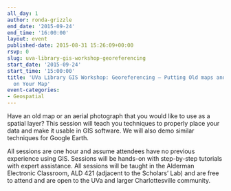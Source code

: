 ```yaml
---
all_day: 1
author: ronda-grizzle
end_date: '2015-09-24'
end_time: '16:00:00'
layout: event
published-date: 2015-08-31 15:26:09+00:00
rsvp: 0
slug: uva-library-gis-workshop-georeferencing
start_date: '2015-09-24'
start_time: '15:00:00'
title: 'UVa Library GIS Workshop: Georeferencing – Putting Old maps and Aerial Photos
  on Your Map'
event-categories:
- Geospatial
---
```


Have an old map or an aerial photograph that you would like to use as a spatial layer?  This session will teach you techniques to properly place your data and make it usable in GIS software.  We will also demo similar techniques for Google Earth.

All sessions are one hour and assume attendees have no previous experience using GIS. Sessions will be hands-on with step-by-step tutorials with expert assistance. All sessions will be taught in the Alderman Electronic Classroom, ALD 421 (adjacent to the Scholars’ Lab) and are free to attend and are open to the UVa and larger Charlottesville community.
